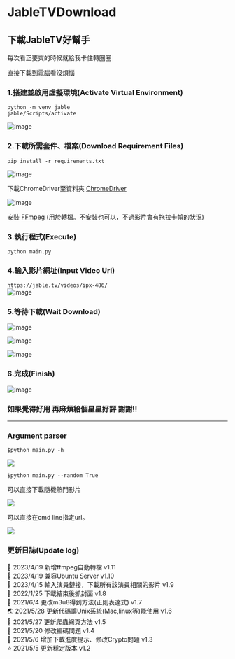 # JableTVDownload

## 下載JableTV好幫手

每次看正要爽的時候就給我卡住轉圈圈  

直接下載到電腦看沒煩惱

### 1.搭建並啟用虛擬環境(Activate Virtual Environment)

```
python -m venv jable
jable/Scripts/activate
```
![image](https://github.com/hcjohn463/JableDownload/blob/main/img/createVenv.PNG)  

### 2.下載所需套件、檔案(Download Requirement Files)
`pip install -r requirements.txt`

![image](https://github.com/hcjohn463/JableDownload/blob/main/img/requirements.PNG)  

下載ChromeDriver至資料夾 [ChromeDriver]

![image](https://github.com/hcjohn463/JableDownload/blob/main/img/chromeDriver.PNG)  

安裝 [FFmpeg] (用於轉檔。不安裝也可以，不過影片會有拖拉卡幀的狀況)

### 3.執行程式(Execute)
`python main.py`

### 4.輸入影片網址(Input Video Url)
`https://jable.tv/videos/ipx-486/`    
![image](https://github.com/hcjohn463/JableDownload/blob/main/img/download2.PNG)  

### 5.等待下載(Wait Download)  
![image](https://github.com/hcjohn463/JableDownload/blob/main/img/finish.PNG)

![image](https://github.com/hcjohn463/JableDownload/blob/main/img/encoding.PNG)

![image](https://github.com/hcjohn463/JableDownload/blob/main/img/encoded.PNG)

### 6.完成(Finish)
![image](https://github.com/hcjohn463/JableDownload/blob/main/img/demo2.PNG)

### 如果覺得好用 再麻煩給個星星好評 謝謝!!
---

[ChromeDriver]:<https://chromedriver.chromium.org/downloads>
[FFmpeg]:<https://www.ffmpeg.org/>  

### Argument parser
`$python main.py -h`

![](https://i.imgur.com/qgyS5sf.png)

`$python main.py --random True`

可以直接下載隨機熱門影片

![](https://i.imgur.com/dSsdB7Y.png)

可以直接在cmd line指定url。

![](https://i.imgur.com/DKFrD7T.png)

### 更新日誌(Update log)
 🦕 2023/4/19 新增ffmpeg自動轉檔 v1.11   
 🏹 2023/4/19 兼容Ubuntu Server v1.10   
 🦅 2023/4/15 輸入演員鏈接，下載所有該演員相關的影片 v1.9   
 🚗 2022/1/25 下載結束後抓封面 v1.8   
 🐶 2021/6/4 更改m3u8得到方法(正則表達式) v1.7  
 🌏 2021/5/28 更新代碼讓Unix系統(Mac,linux等)能使用 v1.6  
 🍎 2021/5/27 更新爬蟲網頁方法 v1.5  
 🌳 2021/5/20 修改編碼問題 v1.4  
 🌈 2021/5/6 增加下載進度提示、修改Crypto問題 v1.3  
 ⭐ 2021/5/5 更新穩定版本 v1.2  

